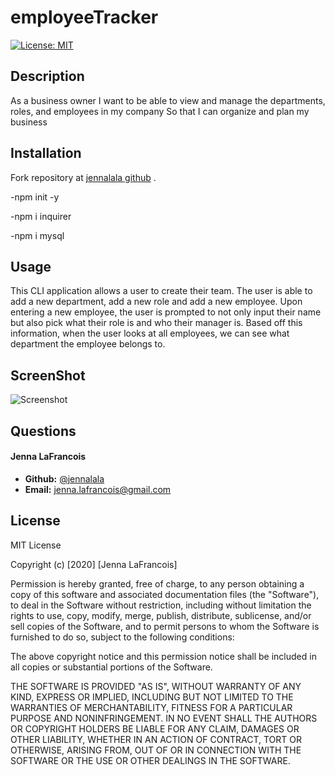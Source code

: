 # employeeTracker

[![License: MIT](https://img.shields.io/badge/License-MIT-yellow.svg)](https://opensource.org/licenses/MIT)

## Description

As a business owner
I want to be able to view and manage the departments, roles, and employees in my company
So that I can organize and plan my business

## Installation

Fork repository at [jennalala github](https://github.com/jennalala/employeeTracker) .

-npm init -y

-npm i inquirer

-npm i mysql

## Usage

This CLI application allows a user to create their team. The user is able to add a new department, add a new role and add a new employee. Upon entering a new employee, the user is prompted to not only input their name but also pick what their role is and who their manager is. Based off this information, when the user looks at all employees, we can see what department the employee belongs to. 

## ScreenShot

![Screenshot](employeeTracker/Assets/employeeTracker.png)


## Questions

####  **Jenna LaFrancois** 
*  **Github:** [@jennalala](https://github.com/jennalala)
*  **Email:** [jenna.lafrancois@gmail.com](jenna.lafrancois@gmail.com)

## License

MIT License

Copyright (c) [2020] [Jenna LaFrancois]

Permission is hereby granted, free of charge, to any person obtaining a copy
of this software and associated documentation files (the "Software"), to deal
in the Software without restriction, including without limitation the rights
to use, copy, modify, merge, publish, distribute, sublicense, and/or sell
copies of the Software, and to permit persons to whom the Software is
furnished to do so, subject to the following conditions:

The above copyright notice and this permission notice shall be included in all
copies or substantial portions of the Software.

THE SOFTWARE IS PROVIDED "AS IS", WITHOUT WARRANTY OF ANY KIND, EXPRESS OR
IMPLIED, INCLUDING BUT NOT LIMITED TO THE WARRANTIES OF MERCHANTABILITY,
FITNESS FOR A PARTICULAR PURPOSE AND NONINFRINGEMENT. IN NO EVENT SHALL THE
AUTHORS OR COPYRIGHT HOLDERS BE LIABLE FOR ANY CLAIM, DAMAGES OR OTHER
LIABILITY, WHETHER IN AN ACTION OF CONTRACT, TORT OR OTHERWISE, ARISING FROM,
OUT OF OR IN CONNECTION WITH THE SOFTWARE OR THE USE OR OTHER DEALINGS IN THE
SOFTWARE.
